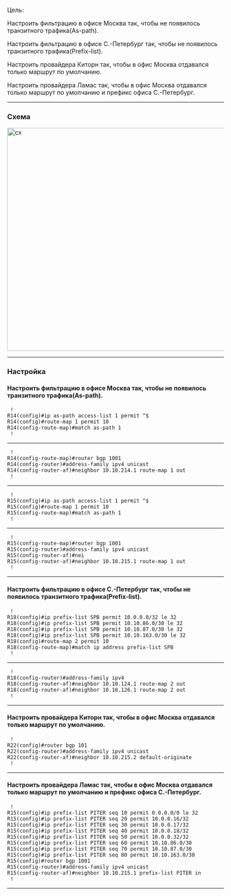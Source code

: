 Цель: 

Настроить фильтрацию в офисе Москва так, чтобы не появилось транзитного трафика(As-path).

Настроить фильтрацию в офисе С.-Петербург так, чтобы не появилось транзитного трафика(Prefix-list).

Настроить провайдера Киторн так, чтобы в офис Москва отдавался только маршрут по умолчанию.

Настроить провайдера Ламас так, чтобы в офис Москва отдавался только маршрут по умолчанию и префикс офиса С.-Петербург.

---
### Схема

<img width="1413" height="519" alt="сх" src="https://github.com/user-attachments/assets/0c0c08e1-95b2-4f25-82a0-b1b48048179e" />

---
### Настройка 


#### Настроить фильтрацию в офисе Москва так, чтобы не появилось транзитного трафика(As-path).


     !
	R14(config)#ip as-path access-list 1 permit ^$
	R14(config)#route-map 1 permit 10
	R14(config-route-map)#match as-path 1
	 !

---

     !
	R14(config-route-map)#router bgp 1001
	R14(config-router)#address-family ipv4 unicast
	R14(config-router-af)#neighbor 10.10.214.1 route-map 1 out
	 !

---

     !
	R15(config)#ip as-path access-list 1 permit ^$
	R15(config)#route-map 1 permit 10
	R15(config-route-map)#match as-path 1
	 !

---
     !
	R15(config-route-map)#router bgp 1001
	R15(config-router)#address-family ipv4 unicast
	R15(config-router-af)#nei
	R15(config-router-af)#neighbor 10.10.215.1 route-map 1 out
	 !

---
#### Настроить фильтрацию в офисе С.-Петербург так, чтобы не появилось транзитного трафика(Prefix-list).

     !
	R18(config)#ip prefix-list SPB permit 10.0.0.0/32 le 32
	R18(config)#ip prefix-list SPB permit 10.10.86.0/30 le 32
	R18(config)#ip prefix-list SPB permit 10.10.87.0/30 le 32
	R18(config)#ip prefix-list SPB permit 10.10.163.0/30 le 32
	R18(config)#route-map 2 permit 10
	R18(config-route-map)#match ip address prefix-list SPB
	 !

---

     !
	R18(config-router)#address-family ipv4
	R18(config-router-af)#neighbor 10.10.124.1 route-map 2 out
	R18(config-router-af)#neighbor 10.10.126.1 route-map 2 out
	 !
---

#### Настроить провайдера Киторн так, чтобы в офис Москва отдавался только маршрут по умолчанию.

     !
	R22(config)#router bgp 101
	R22(config-router)#address-family ipv4 unicast
	R22(config-router-af)#neighbor 10.10.215.2 default-originate
	 !


---
#### Настроить провайдера Ламас так, чтобы в офис Москва отдавался только маршрут по умолчанию и префикс офиса С.-Петербург.

     !
	R15(config)#ip prefix-list PITER seq 10 permit 0.0.0.0/0 le 32
	R15(config)#ip prefix-list PITER seq 20 permit 10.0.0.16/32
	R15(config)#ip prefix-list PITER seq 30 permit 10.0.0.17/32
	R15(config)#ip prefix-list PITER seq 40 permit 10.0.0.18/32
	R15(config)#ip prefix-list PITER seq 50 permit 10.0.0.32/32
	R15(config)#ip prefix-list PITER seq 60 permit 10.10.86.0/30
	R15(config)#ip prefix-list PITER seq 70 permit 10.10.87.0/30
	R15(config)#ip prefix-list PITER seq 80 permit 10.10.163.0/30
	R15(config)#router bgp 1001
	R15(config-router)#address-family ipv4 unicast
	R15(config-router-af)#neighbor 10.10.215.1 prefix-list PITER in
	 !

---


	 
